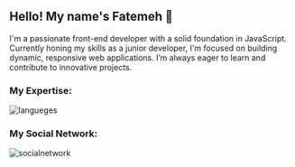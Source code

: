 <h2>Hello! My name's Fatemeh 👋</h2>
<p>I'm a passionate front-end developer with a solid foundation in JavaScript. Currently honing my skills as a junior developer, I'm focused on building dynamic, responsive web applications. I’m always eager to learn and contribute to innovative projects.
</p>
<h3>My Expertise:</h3>
<img src='https://skillicons.dev/icons?i=html,css,sass,bootstrap,js,git,github' alt='langueges' />
<h3>My Social Network:</h3>
<img src='https://skillicons.dev/icons?i=gmail,linkedin,discord' alt='socialnetwork' />

<!--
**fatemehslh/fatemehslh** is a ✨ _special_ ✨ repository because its `README.md` (this file) appears on your GitHub profile.

Here are some ideas to get you started:

- 🔭 I’m currently working on ...
- 🌱 I’m currently learning ...
- 👯 I’m looking to collaborate on ...
- 🤔 I’m looking for help with ...
- 💬 Ask me about ...
- 📫 How to reach me: ...
- 😄 Pronouns: ...
- ⚡ Fun fact: ...
-->
